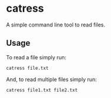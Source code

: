 # catress

A simple command line tool to read files.

## Usage

To read a file simply run:

```sh
catress file.txt
```

And, to read multiple files simply run:

```sh
catress file1.txt file2.txt
```
